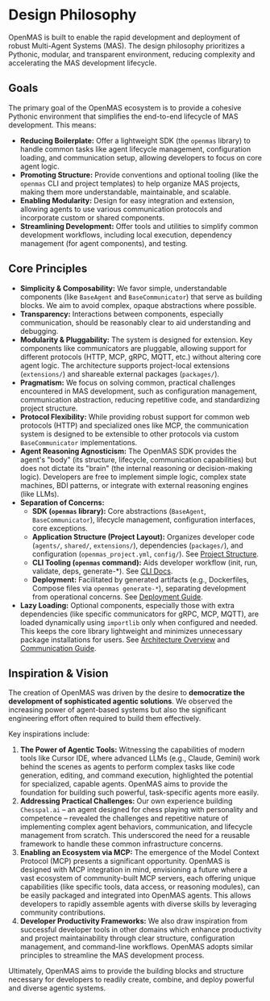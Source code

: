 # Design Philosophy

OpenMAS is built to enable the rapid development and deployment of robust Multi-Agent Systems (MAS). The design philosophy prioritizes a Pythonic, modular, and transparent environment, reducing complexity and accelerating the MAS development lifecycle.

## Goals

The primary goal of the OpenMAS ecosystem is to provide a cohesive Pythonic environment that simplifies the end-to-end lifecycle of MAS development. This means:

* **Reducing Boilerplate:** Offer a lightweight SDK (the `openmas` library) to handle common tasks like agent lifecycle management, configuration loading, and communication setup, allowing developers to focus on core agent logic.
* **Promoting Structure:** Provide conventions and optional tooling (like the `openmas` CLI and project templates) to help organize MAS projects, making them more understandable, maintainable, and scalable.
* **Enabling Modularity:** Design for easy integration and extension, allowing agents to use various communication protocols and incorporate custom or shared components.
* **Streamlining Development:** Offer tools and utilities to simplify common development workflows, including local execution, dependency management (for agent components), and testing.

## Core Principles

* **Simplicity & Composability:** We favor simple, understandable components (like `BaseAgent` and `BaseCommunicator`) that serve as building blocks. We aim to avoid complex, opaque abstractions where possible.
* **Transparency:** Interactions between components, especially communication, should be reasonably clear to aid understanding and debugging.
* **Modularity & Pluggability:** The system is designed for extension. Key components like communicators are pluggable, allowing support for different protocols (HTTP, MCP, gRPC, MQTT, etc.) without altering core agent logic. The architecture supports project-local extensions (`extensions/`) and shareable external packages (`packages/`).
* **Pragmatism:** We focus on solving common, practical challenges encountered in MAS development, such as configuration management, communication abstraction, reducing repetitive code, and standardizing project structure.
* **Protocol Flexibility:** While providing robust support for common web protocols (HTTP) and specialized ones like MCP, the communication system is designed to be extensible to other protocols via custom `BaseCommunicator` implementations.
* **Agent Reasoning Agnosticism:** The OpenMAS SDK provides the agent's "body" (its structure, lifecycle, communication capabilities) but does not dictate its "brain" (the internal reasoning or decision-making logic). Developers are free to implement simple logic, complex state machines, BDI patterns, or integrate with external reasoning engines (like LLMs).
* **Separation of Concerns:**
    * **SDK (`openmas` library):** Core abstractions (`BaseAgent`, `BaseCommunicator`), lifecycle management, configuration interfaces, core exceptions.
    * **Application Structure (Project Layout):** Organizes developer code (`agents/`, `shared/`, `extensions/`), dependencies (`packages/`), and configuration (`openmas_project.yml`, `config/`). See [Project Structure](project_structure.md).
    * **CLI Tooling (`openmas` command):** Aids developer workflow (init, run, validate, deps, generate-*). See [CLI Docs](cli/index.md).
    * **Deployment:** Facilitated by generated artifacts (e.g., Dockerfiles, Compose files via `openmas generate-*`), separating development from operational concerns. See [Deployment Guide](guides/deployment.md).
* **Lazy Loading:** Optional components, especially those with extra dependencies (like specific communicators for gRPC, MCP, MQTT), are loaded dynamically using `importlib` only when configured and needed. This keeps the core library lightweight and minimizes unnecessary package installations for users. See [Architecture Overview](architecture.md) and [Communication Guide](guides/communication.md).

## Inspiration & Vision

The creation of OpenMAS was driven by the desire to **democratize the development of sophisticated agentic solutions**. We observed the increasing power of agent-based systems but also the significant engineering effort often required to build them effectively.

Key inspirations include:

1.  **The Power of Agentic Tools:** Witnessing the capabilities of modern tools like Cursor IDE, where advanced LLMs (e.g., Claude, Gemini) work behind the scenes as agents to perform complex tasks like code generation, editing, and command execution, highlighted the potential for specialized, capable agents. OpenMAS aims to provide the foundation for building such powerful, task-specific agents more easily.
2.  **Addressing Practical Challenges:** Our own experience building `Chesspal.ai` – an agent designed for chess playing with personality and competence – revealed the challenges and repetitive nature of implementing complex agent behaviors, communication, and lifecycle management from scratch. This underscored the need for a reusable framework to handle these common infrastructure concerns.
3.  **Enabling an Ecosystem via MCP:** The emergence of the Model Context Protocol (MCP) presents a significant opportunity. OpenMAS is designed with MCP integration in mind, envisioning a future where a vast ecosystem of community-built MCP servers, each offering unique capabilities (like specific tools, data access, or reasoning modules), can be easily packaged and integrated into OpenMAS agents. This allows developers to rapidly assemble agents with diverse skills by leveraging community contributions.
4.  **Developer Productivity Frameworks:** We also draw inspiration from successful developer tools in other domains which enhance productivity and project maintainability through clear structure, configuration management, and command-line workflows. OpenMAS adopts similar principles to streamline the MAS development process.

Ultimately, OpenMAS aims to provide the building blocks and structure necessary for developers to readily create, combine, and deploy powerful and diverse agentic systems.
